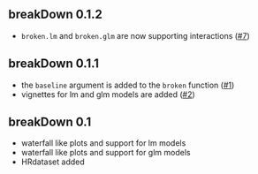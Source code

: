 breakDown 0.1.2
----------------------------------------------------------------
* `broken.lm` and `broken.glm` are now supporting interactions  ([#7](https://github.com/pbiecek/breakDown/issues/7))

breakDown 0.1.1
----------------------------------------------------------------
* the `baseline` argument is added to the `broken` function  ([#1](https://github.com/pbiecek/breakDown/issues/1))
* vignettes for lm and glm models are added ([#2](https://github.com/pbiecek/breakDown/issues/2))

breakDown 0.1
----------------------------------------------------------------
* waterfall like plots and support for lm models
* waterfall like plots and support for glm models
* HRdataset added
